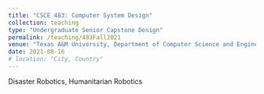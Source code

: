 ```yaml
---
title: "CSCE 483: Computer System Design"
collection: teaching
type: "Undergraduate Senior Capstone Design"
permalink: /teaching/483Fall2021
venue: "Texas A&M University, Department of Computer Science and Engineering, Fall"
date: 2021-08-16
# location: "City, Country"
---
```


Disaster Robotics, Humanitarian Robotics

<!-- Heading 1
======

Heading 2
======

Heading 3
====== -->